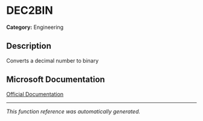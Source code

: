 # DEC2BIN

**Category:** Engineering

## Description
Converts a decimal number to binary

## Microsoft Documentation
[Official Documentation](https://support.microsoft.com//en-us/office/dec2bin-function-0f63dd0e-5d1a-42d8-b511-5bf5c6d43838)

---
*This function reference was automatically generated.*
